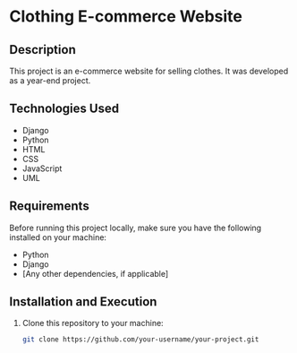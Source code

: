 # Clothing E-commerce Website

## Description
This project is an e-commerce website for selling clothes. It was developed as a year-end project.

## Technologies Used
- Django
- Python
- HTML
- CSS
- JavaScript
- UML

## Requirements
Before running this project locally, make sure you have the following installed on your machine:
- Python
- Django
- [Any other dependencies, if applicable]

## Installation and Execution
1. Clone this repository to your machine:
   ```bash
   git clone https://github.com/your-username/your-project.git
